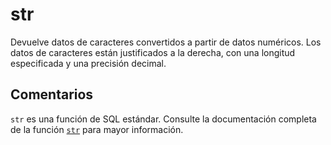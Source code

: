 ﻿---
SidebarGroup: "index-text-functions"
Autogenerated: true
---

# str

Devuelve datos de caracteres convertidos a partir de datos numéricos. Los datos de caracteres están justificados a la derecha, con una longitud especificada y una precisión decimal.

## Comentarios 

`str` es una función de SQL estándar. Consulte la documentación completa de la función [`str`](https://learn.microsoft.com/es-es/sql/t-sql/functions/str-transact-sql) para mayor información.
